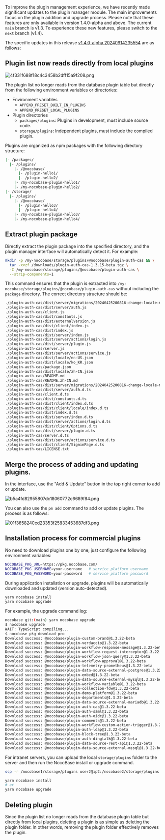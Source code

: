 To improve the plugin management experience, we have recently made significant updates to the plugin manager module. The main improvements focus on the plugin addition and upgrade process. Please note that these features are only available in version 1.4.0-alpha and above. The current `main` branch is v1.3. To experience these new features, please switch to the `next` branch (v1.4).

The specific updates in this release [v1.4.0-alpha.20240914235554](https://github.com/nocobase/nocobase/releases/tag/v1.4.0-alpha.20240914235554) are as follows:

## Plugin list now reads directly from local plugins

![4f331f688f18c4c3458b2dff15a9f208.png](https://static-docs.nocobase.com/4f331f688f18c4c3458b2dff15a9f208.png)

The plugin list no longer reads from the database plugin table but directly from the following environment variables or directories:

* Environment variables
  * `APPEND_PRESET_BUILT_IN_PLUGINS`
  * `APPEND_PRESET_LOCAL_PLUGINS`
* Plugin directories
  * `packages/plugins`: Plugins in development, must include source code.
  * `storage/plugins`: Independent plugins, must include the compiled plugin.

Plugins are organized as npm packages with the following directory structure:

```bash
|- /packages/
  |- /plugins/
    |- /@nocobase/
      |- /plugin-hello1/
      |- /plugin-hello2/
    |- /my-nocobase-plugin-hello1/
    |- /my-nocobase-plugin-hello2/
|- /storage/
  |- /plugins/
    |- /@nocobase/
      |- /plugin-hello3/
      |- /plugin-hello4/
    |- /my-nocobase-plugin-hello3/
    |- /my-nocobase-plugin-hello4/
```

## Extract plugin package

Directly extract the plugin package into the specified directory, and the plugin manager interface will automatically detect it. For example:

```bash
mkdir -p /my-nocobase/storage/plugins/@nocobase/plugin-auth-cas && \
  tar -xvzf /downloads/plugin-auth-cas-1.3.15-beta.tgz \
  -C /my-nocobase/storage/plugins/@nocobase/plugin-auth-cas \
  --strip-components=1
```

This command ensures that the plugin is extracted into `/my-nocobase/storage/plugins/@nocobase/plugin-auth-cas` without including the `package` directory. The correct directory structure should be:

```bash
./plugin-auth-cas/dist/server/migrations/20240425200816-change-locale-module.js
./plugin-auth-cas/dist/server/auth.js
./plugin-auth-cas/client.js
./plugin-auth-cas/dist/constants.js
./plugin-auth-cas/dist/externalVersion.js
./plugin-auth-cas/dist/client/index.js
./plugin-auth-cas/dist/index.js
./plugin-auth-cas/dist/server/index.js
./plugin-auth-cas/dist/server/actions/login.js
./plugin-auth-cas/dist/server/plugin.js
./plugin-auth-cas/server.js
./plugin-auth-cas/dist/server/actions/service.js
./plugin-auth-cas/dist/locale/en-US.json
./plugin-auth-cas/dist/locale/ko_KR.json
./plugin-auth-cas/package.json
./plugin-auth-cas/dist/locale/zh-CN.json
./plugin-auth-cas/README.md
./plugin-auth-cas/README.zh-CN.md
./plugin-auth-cas/dist/server/migrations/20240425200816-change-locale-module.d.ts
./plugin-auth-cas/dist/server/auth.d.ts
./plugin-auth-cas/client.d.ts
./plugin-auth-cas/dist/constants.d.ts
./plugin-auth-cas/dist/client/index.d.ts
./plugin-auth-cas/dist/client/locale/index.d.ts
./plugin-auth-cas/dist/index.d.ts
./plugin-auth-cas/dist/server/index.d.ts
./plugin-auth-cas/dist/server/actions/login.d.ts
./plugin-auth-cas/dist/client/Options.d.ts
./plugin-auth-cas/dist/server/plugin.d.ts
./plugin-auth-cas/server.d.ts
./plugin-auth-cas/dist/server/actions/service.d.ts
./plugin-auth-cas/dist/client/SigninPage.d.ts
./plugin-auth-cas/LICENSE.txt
```

## Merge the process of adding and updating plugins.

In the interface, use the "Add & Update" button in the top right corner to add or update.

![b5a4fd82955807dc18060772c6689f84.png](https://static-docs.nocobase.com/b5a4fd82955807dc18060772c6689f84.png)

You can also use the `pm add` command to add or update plugins. The process is as follows:

![01f3658240cd23353f25833453687df3.png](https://static-docs.nocobase.com/01f3658240cd23353f25833453687df3.png)

## Installation process for commercial plugins

No need to download plugins one by one; just configure the following environment variables:

```Bash
NOCOBASE_PKG_URL=https://pkg.nocobase.com/
NOCOBASE_PKG_USERNAME=your-username   # service platform username
NOCOBASE_PKG_PASSWORD=your-password   # service platform password
```

During application installation or upgrade, plugins will be automatically downloaded and updated (version auto-detected).

```ts
yarn nocobase install
yarn nocobase upgrade
```

For example, the upgrade command log:

```Bash
nocobase git:(main) yarn nocobase upgrade
$ nocobase upgrade
WAIT: TypeScript compiling...
$ nocobase pkg download-pro
Download success: @nocobase/plugin-custom-brand@1.3.22-beta
Download success: @nocobase/plugin-verdaccio@1.3.22-beta
Download success: @nocobase/plugin-workflow-response-message@1.3.22-beta
Download success: @nocobase/plugin-workflow-request-interceptor@1.3.22-beta
Download success: @nocobase/plugin-workflow-json-query@1.3.22-beta
Download success: @nocobase/plugin-workflow-approval@1.3.22-beta
Download success: @nocobase/plugin-telemetry-prometheus@1.3.22-beta
Download success: @nocobase/plugin-data-source-external-postgres@1.3.22-beta
Download success: @nocobase/plugin-embed@1.3.22-beta
Download success: @nocobase/plugin-data-source-external-mysql@1.3.22-beta
Download success: @nocobase/plugin-workflow-variable@1.3.22-beta
Download success: @nocobase/plugin-collection-fdw@1.3.22-beta
Download success: @nocobase/plugin-demo-platform@1.3.22-beta
Download success: @nocobase/plugin-departments@1.3.22-beta
Download success: @nocobase/plugin-data-source-external-mariadb@1.3.22-beta
Download success: @nocobase/plugin-auth-cas@1.3.22-beta
Download success: @nocobase/plugin-auth-saml@1.3.22-beta
Download success: @nocobase/plugin-auth-oidc@1.3.22-beta
Download success: @nocobase/plugin-comments@1.3.22-beta
Download success: @nocobase/plugin-workflow-custom-action-trigger@1.3.22-beta
Download success: @nocobase/plugin-auth-ldap@1.3.22-beta
Download success: @nocobase/plugin-block-tree@1.3.22-beta
Download success: @nocobase/plugin-auth-dingtalk@1.3.22-beta
Download success: @nocobase/plugin-data-source-rest-api@1.3.22-beta
Download success: @nocobase/plugin-data-source-external-mssql@1.3.22-beta
```

For intranet servers, you can upload the local `storage/plugins` folder to the server and then run the NocoBase install or upgrade command.

```bash
scp -r /nocobase1/storage/plugins user2@ip2:/nocobase2/storage/plugins

yarn nocobase install
# or
yarn nocobase upgrade
```

## Deleting plugin

Since the plugin list no longer reads from the database plugin table but directly from local plugins, deleting a plugin is as simple as deleting the plugin folder. In other words, removing the plugin folder effectively removes the plugin.

